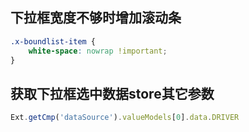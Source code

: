 ## 下拉框宽度不够时增加滚动条

```css
.x-boundlist-item {
    white-space: nowrap !important;
}
```

## 获取下拉框选中数据store其它参数

```javascript
Ext.getCmp('dataSource').valueModels[0].data.DRIVER
```